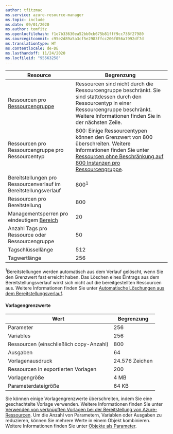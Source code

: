 ```yaml
---
author: tfitzmac
ms.service: azure-resource-manager
ms.topic: include
ms.date: 09/01/2020
ms.author: tomfitz
ms.openlocfilehash: f1e7b33630ea52bb0cb675b81fff9cc738f27980
ms.sourcegitcommit: c95e2d89a5a3cf5e2983ffcc206f056a7992df7d
ms.translationtype: HT
ms.contentlocale: de-DE
ms.lasthandoff: 11/24/2020
ms.locfileid: "95563258"
---
```

| Resource | Begrenzung |
| --- | --- |
| Ressourcen pro [Ressourcengruppe](../articles/azure-resource-manager/management/overview.md#resource-groups) | Ressourcen sind nicht durch die Ressourcengruppe beschränkt. Sie sind stattdessen durch den Ressourcentyp in einer Ressourcengruppe beschränkt. Weitere Informationen finden Sie in der nächsten Zeile. |
| Ressourcen pro Ressourcengruppe pro Ressourcentyp |800: Einige Ressourcentypen können den Grenzwert von 800 überschreiten. Weitere Informationen finden Sie unter [Ressourcen ohne Beschränkung auf 800 Instanzen pro Ressourcengruppe](../articles/azure-resource-manager/management/resources-without-resource-group-limit.md). |
| Bereitstellungen pro Ressourcenverlauf im Bereitstellungsverlauf |800<sup>1</sup> |
| Ressourcen pro Bereitstellung |800 |
| Managementsperren pro eindeutigem [Bereich](../articles/azure-resource-manager/management/overview.md#understand-scope)  |20 |
| Anzahl Tags pro Ressource oder Ressourcengruppe |50 |
| Tagschlüssellänge |512 |
| Tagwertlänge |256 |

<sup>1</sup>Bereitstellungen werden automatisch aus dem Verlauf gelöscht, wenn Sie den Grenzwert fast erreicht haben. Das Löschen eines Eintrags aus dem Bereitstellungsverlauf wirkt sich nicht auf die bereitgestellten Ressourcen aus. Weitere Informationen finden Sie unter [Automatische Löschungen aus dem Bereitstellungsverlauf](../articles/azure-resource-manager/templates/deployment-history-deletions.md).

#### <a name="template-limits"></a>Vorlagengrenzwerte

| Wert | Begrenzung |
| --- | --- |
| Parameter |256 |
| Variables |256 |
| Ressourcen (einschließlich copy-Anzahl) |800 |
| Ausgaben |64 |
| Vorlagenausdruck |24.576 Zeichen |
| Ressourcen in exportierten Vorlagen |200 |
| Vorlagengröße |4 MB |
| Parameterdateigröße |64 KB |

Sie können einige Vorlagengrenzwerte überschreiten, indem Sie eine geschachtelte Vorlage verwenden. Weitere Informationen finden Sie unter [Verwenden von verknüpften Vorlagen bei der Bereitstellung von Azure-Ressourcen](../articles/azure-resource-manager/templates/linked-templates.md). Um die Anzahl von Parametern, Variablen oder Ausgaben zu reduzieren, können Sie mehrere Werte in einem Objekt kombinieren. Weitere Informationen finden Sie unter [Objekte als Parameter](/azure/architecture/building-blocks/extending-templates/objects-as-parameters).